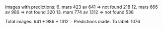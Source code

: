 Images with predictions:
6. mars 423 av 641 => not found 218
12. mars 666 av 986 => not found 320
13. mars 774 av 1312 => not found 538

Total images: 641 + 986 + 1312 = 
Predictions made: 
To label: 1076
